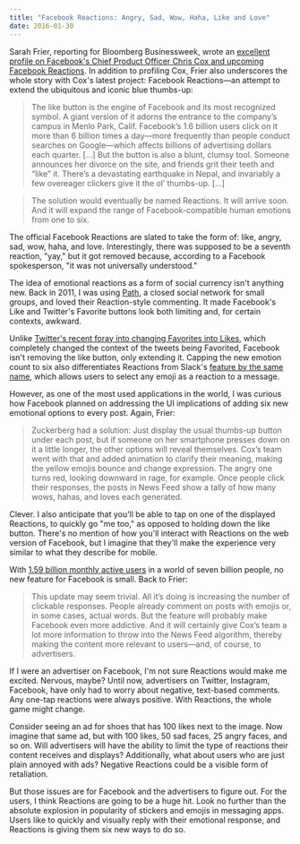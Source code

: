 ```yaml
---
title: "Facebook Reactions: Angry, Sad, Wow, Haha, Like and Love"
date: 2016-01-30
---
```

Sarah Frier, reporting for Bloomberg Businessweek, wrote an [excellent profile on Facebook's Chief Product Officer Chris Cox and upcoming Facebook Reactions](http://www.bloomberg.com/features/2016-facebook-reactions-chris-cox/). In addition to profiling Cox, Frier also underscores the whole story with Cox's latest project: Facebook Reactions—an attempt to extend the ubiquitous and iconic blue thumbs-up: 

> The like button is the engine of Facebook and its most recognized symbol. A giant version of it adorns the entrance to the company’s campus in Menlo Park, Calif. Facebook’s 1.6 billion users click on it more than 6 billion times a day—more frequently than people conduct searches on Google—which affects billions of advertising dollars each quarter. [...] But the button is also a blunt, clumsy tool. Someone announces her divorce on the site, and friends grit their teeth and “like” it. There’s a devastating earthquake in Nepal, and invariably a few overeager clickers give it the ol’ thumbs-up. [...]

> The solution would eventually be named Reactions. It will arrive soon. And it will expand the range of Facebook-compatible human emotions from one to six.

The official Facebook Reactions are slated to take the form of: like, angry, sad, wow, haha, and love. Interestingly, there was supposed to be a seventh reaction, "yay," but it got removed because, according to a Facebook spokesperson, "it was not universally understood."

The idea of emotional reactions as a form of social currency isn't anything new. Back in 2011, I was using [Path](http://path.com), a closed social network for small groups, and loved their Reaction-style commenting. It made Facebook's Like and Twitter's Favorite buttons look both limiting and, for certain contexts, awkward. 

Unlike [Twitter's recent foray into changing Favorites into Likes](https://blog.twitter.com/2015/hearts-on-twitter), which completely changed the context of the tweets being Favorited, Facebook isn't removing the like button, only extending it. Capping the new emotion count to six also differentiates Reactions from Slack's [feature by the same name](http://slackhq.com/post/123561085920/reactions), which allows users to select any emoji as a reaction to a message. 

However, as one of the most used applications in the world, I was curious how Facebook planned on addressing the UI implications of adding six new emotional options to every post. Again, Frier: 

> Zuckerberg had a solution: Just display the usual thumbs-up button under each post, but if someone on her smartphone presses down on it a little longer, the other options will reveal themselves. Cox’s team went with that and added animation to clarify their meaning, making the yellow emojis bounce and change expression. The angry one turns red, looking downward in rage, for example. Once people click their responses, the posts in News Feed show a tally of how many wows, hahas, and loves each generated.

Clever. I also anticipate that you'll be able to tap on one of the displayed Reactions, to quickly go "me too," as opposed to holding down the like button. There's no mention of how you'll interact with Reactions on the web version of Facebook, but I imagine that they'll make the experience very similar to what they describe for mobile. 

With [1.59 billion monthly active users](http://newsroom.fb.com/company-info/) in a world of seven billion people, no new feature for Facebook is small. Back to Frier: 

> This update may seem trivial. All it’s doing is increasing the number of clickable responses. People already comment on posts with emojis or, in some cases, actual words. But the feature will probably make Facebook even more addictive. And it will certainly give Cox’s team a lot more information to throw into the News Feed algorithm, thereby making the content more relevant to users—and, of course, to advertisers.

If I were an advertiser on Facebook, I'm not sure Reactions would make me excited. Nervous, maybe? Until now, advertisers on Twitter, Instagram, Facebook, have only had to worry about negative, text-based comments. Any one-tap reactions were always positive. With Reactions, the whole game might change. 

Consider seeing an ad for shoes that has 100 likes next to the image. Now imagine that same ad, but with 100 likes, 50 sad faces, 25 angry faces, and so on. Will advertisers will have the ability to limit the type of reactions their content receives and displays? Additionally, what about users who are just plain annoyed with ads? Negative Reactions could be a visible form of retaliation.

But those issues are for Facebook and the advertisers to figure out. For the users, I think Reactions are going to be a huge hit. Look no further than the absolute explosion in popularity of stickers and emojis in messaging apps. Users like to quickly and visually reply with their emotional response, and Reactions is giving them six new ways to do so. 
